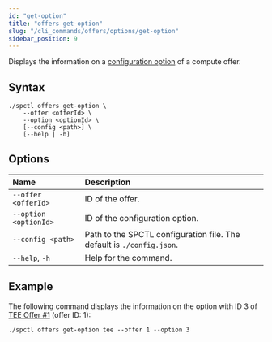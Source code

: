 ```yaml
---
id: "get-option"
title: "offers get-option"
slug: "/cli_commands/offers/options/get-option"
sidebar_position: 9
---
```


Displays the information on a [configuration option](/developers/fundamentals/slots) of a compute offer.

## Syntax

```
./spctl offers get-option \
    --offer <offerId> \
    --option <optionId> \
    [--config <path>] \
    [--help | -h]
```

## Options

| **Name** | **Description** |
| :- | :- |
| `--offer <offerId>` | ID of the offer. |
| `--option <optionId>` | ID of the configuration option. |
| `--config <path>` | Path to the SPCTL configuration file. The default is `./config.json`. |
| `--help`, `-h` | Help for the command. |

## Example

The following command displays the information on the option with ID 3 of [TEE Offer #1](https://marketplace.superprotocol.com/compute?offerId=1) (offer ID: 1):

```
./spctl offers get-option tee --offer 1 --option 3
```